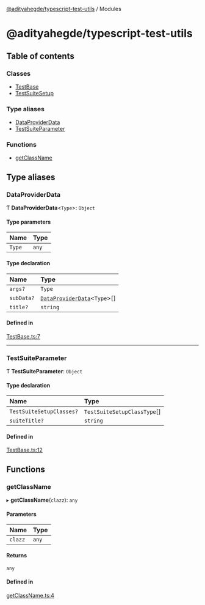[@adityahegde/typescript-test-utils](README.md) / Modules

# @adityahegde/typescript-test-utils

## Table of contents

### Classes

- [TestBase](classes/TestBase.md)
- [TestSuiteSetup](classes/TestSuiteSetup.md)

### Type aliases

- [DataProviderData](modules.md#dataproviderdata)
- [TestSuiteParameter](modules.md#testsuiteparameter)

### Functions

- [getClassName](modules.md#getclassname)

## Type aliases

### DataProviderData

Ƭ **DataProviderData**<`Type`\>: `Object`

#### Type parameters

| Name | Type |
| :------ | :------ |
| `Type` | `any` |

#### Type declaration

| Name | Type |
| :------ | :------ |
| `args?` | `Type` |
| `subData?` | [`DataProviderData`](modules.md#dataproviderdata)<`Type`\>[] |
| `title?` | `string` |

#### Defined in

[TestBase.ts:7](https://github.com/AdityaHegde/typescript-test-utils/blob/637aef5/src/TestBase.ts#L7)

___

### TestSuiteParameter

Ƭ **TestSuiteParameter**: `Object`

#### Type declaration

| Name | Type |
| :------ | :------ |
| `TestSuiteSetupClasses?` | `TestSuiteSetupClassType`[] |
| `suiteTitle?` | `string` |

#### Defined in

[TestBase.ts:12](https://github.com/AdityaHegde/typescript-test-utils/blob/637aef5/src/TestBase.ts#L12)

## Functions

### getClassName

▸ **getClassName**(`clazz`): `any`

#### Parameters

| Name | Type |
| :------ | :------ |
| `clazz` | `any` |

#### Returns

`any`

#### Defined in

[getClassName.ts:4](https://github.com/AdityaHegde/typescript-test-utils/blob/637aef5/src/getClassName.ts#L4)

